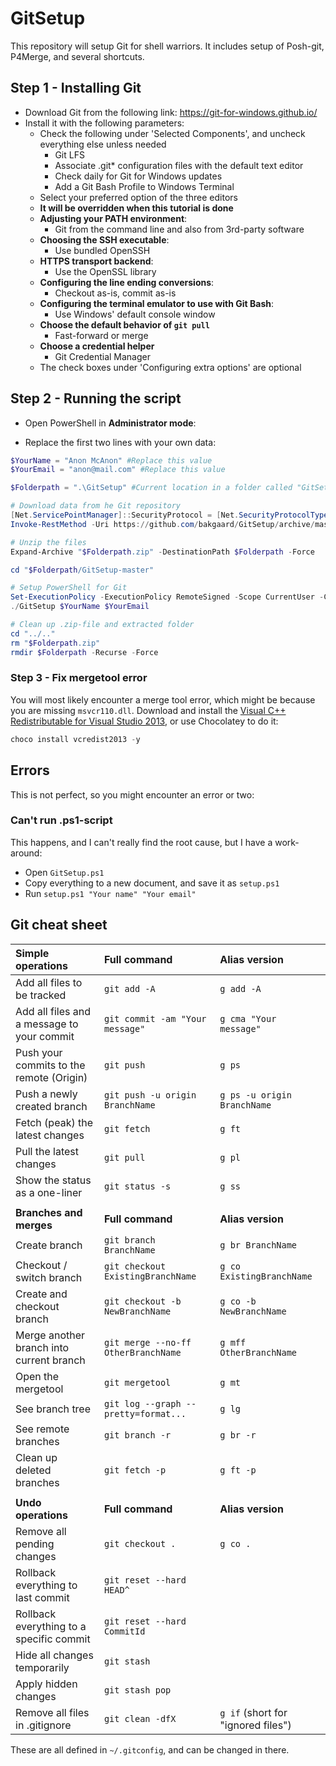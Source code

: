 # GitSetup

This repository will setup Git for shell warriors.
It includes setup of Posh-git, P4Merge, and several shortcuts.

## Step 1 - Installing Git

* Download Git from the following link:
 <https://git-for-windows.github.io/>
* Install it with the following parameters:
  * Check the following under 'Selected Components', and uncheck everything else unless needed
    * Git LFS
    * Associate .git* configuration files with the default text editor
    * Check daily for Git for Windows updates
    * Add a Git Bash Profile to Windows Terminal
  * Select your preferred option of the three editors
  * **It will be overridden when this tutorial is done**
  * **Adjusting your PATH environment**:
    * Git from the command line and also from 3rd-party software
  * **Choosing the SSH executable**:
    * Use bundled OpenSSH
  * **HTTPS transport backend**:
    * Use the OpenSSL library
  * **Configuring the line ending conversions**:
    * Checkout as-is, commit as-is
  * **Configuring the terminal emulator to use with Git Bash**:
    * Use Windows' default console window
  * **Choose the default behavior of `git pull`**
    * Fast-forward or merge
  * **Choose a credential helper**
    * Git Credential Manager
  * The check boxes under 'Configuring extra options' are optional

## Step 2 - Running the script

* Open PowerShell in **Administrator mode**:

* Replace the first two lines with your own data:

```powershell
$YourName = "Anon McAnon" #Replace this value
$YourEmail = "anon@mail.com" #Replace this value

$Folderpath = ".\GitSetup" #Current location in a folder called "GitSetup"

# Download data from he Git repository
[Net.ServicePointManager]::SecurityProtocol = [Net.SecurityProtocolType]::Tls12
Invoke-RestMethod -Uri https://github.com/bakgaard/GitSetup/archive/master.zip -OutFile "$Folderpath.zip"

# Unzip the files
Expand-Archive "$Folderpath.zip" -DestinationPath $Folderpath -Force

cd "$Folderpath/GitSetup-master"

# Setup PowerShell for Git
Set-ExecutionPolicy -ExecutionPolicy RemoteSigned -Scope CurrentUser -Confirm -Force
./GitSetup $YourName $YourEmail

# Clean up .zip-file and extracted folder
cd "../.."
rm "$Folderpath.zip"
rmdir $Folderpath -Recurse -Force
```

### Step 3 - Fix mergetool error

You will most likely encounter a merge tool error, which might be because you are missing ``msvcr110.dll``.
Download and install the [Visual C++ Redistributable for Visual Studio 2013](https://www.microsoft.com/en-us/download/details.aspx?id=40784), or use Chocolatey to do it:

```powershell
choco install vcredist2013 -y
```

## Errors

This is not perfect, so you might encounter an error or two:

### Can't run .ps1-script

This happens, and I can't really find the root cause, but I have a work-around:

* Open ``GitSetup.ps1``
* Copy everything to a new document, and save it as ``setup.ps1``
* Run ``setup.ps1 "Your name" "Your email"``

## Git cheat sheet

| **Simple operations** | **Full command** | **Alias version** |
| :--- | :--- | :--- |
| Add all files to be tracked | ``git add -A`` | ``g add -A`` |
| Add all files and a message to your commit | ``git commit -am "Your message"`` | ``g cma "Your message"`` |
| Push your commits to the remote (Origin) | ``git push`` | ``g ps`` |
| Push a newly created branch | ``git push -u origin BranchName`` | ``g ps -u origin BranchName`` |
| Fetch (peak) the latest changes | ``git fetch`` | ``g ft`` |
| Pull the latest changes | ``git pull`` | ``g pl`` |
| Show the status as a one-liner | ``git status -s`` | ``g ss`` |
| | | |
| **Branches and merges** | **Full command** | **Alias version** |
| Create branch | ``git branch BranchName`` | ``g br BranchName`` |
| Checkout / switch branch | ``git checkout ExistingBranchName`` | ``g co ExistingBranchName`` |
| Create and checkout branch | ``git checkout -b NewBranchName`` | ``g co -b NewBranchName`` |
| Merge another branch into current branch | ``git merge --no-ff OtherBranchName`` | ``g mff OtherBranchName`` |
| Open the mergetool | ``git mergetool`` | ``g mt`` |
| See branch tree | ``git log --graph --pretty=format...`` | ``g lg`` |
| See remote branches | ``git branch -r`` | ``g br -r`` |
| Clean up deleted branches | ``git fetch -p`` | ``g ft -p`` |
| | | |
| **Undo operations** | **Full command** | **Alias version** |
| Remove all pending changes | ``git checkout .`` | ``g co .`` |
| Rollback everything to last commit | ``git reset --hard HEAD^`` |   |
| Rollback everything to a specific commit | ``git reset --hard CommitId`` |   |
| Hide all changes temporarily | ``git stash`` |   |
| Apply hidden changes | ``git stash pop`` |   |
| Remove all files in .gitignore | ``git clean -dfX`` | ``g if`` (short for "ignored files") |

These are all defined in ``~/.gitconfig``, and can be changed in there.
